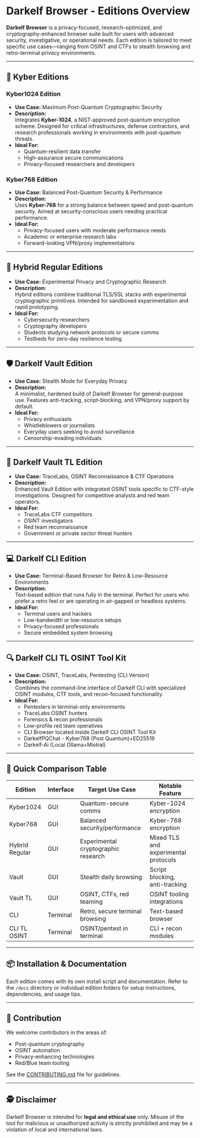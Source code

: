 # Darkelf Browser - Editions Overview

**Darkelf Browser** is a privacy-focused, research-optimized, and cryptography-enhanced browser suite built for users with advanced security, investigative, or operational needs. Each edition is tailored to meet specific use cases—ranging from OSINT and CTFs to stealth browsing and retro-terminal privacy environments.

---

## 🔐 Kyber Editions

### Kyber1024 Edition
- **Use Case:** Maximum Post-Quantum Cryptographic Security  
- **Description:**  
  Integrates **Kyber-1024**, a NIST-approved post-quantum encryption scheme. Designed for critical infrastructures, defense contractors, and research professionals working in environments with post-quantum threats.
- **Ideal For:**  
  - Quantum-resilient data transfer  
  - High-assurance secure communications  
  - Privacy-focused researchers and developers  

### Kyber768 Edition
- **Use Case:** Balanced Post-Quantum Security & Performance  
- **Description:**  
  Uses **Kyber-768** for a strong balance between speed and post-quantum security. Aimed at security-conscious users needing practical performance.
- **Ideal For:**  
  - Privacy-focused users with moderate performance needs  
  - Academic or enterprise research labs  
  - Forward-looking VPN/proxy implementations  

---

## 🧪 Hybrid Regular Editions

- **Use Case:** Experimental Privacy and Cryptographic Research  
- **Description:**  
  Hybrid editions combine traditional TLS/SSL stacks with experimental cryptographic primitives. Intended for sandboxed experimentation and rapid prototyping.
- **Ideal For:**  
  - Cybersecurity researchers  
  - Cryptography developers  
  - Students studying network protocols or secure comms  
  - Testbeds for zero-day resilience testing  

---

## 🛡️ Darkelf Vault Edition

- **Use Case:** Stealth Mode for Everyday Privacy  
- **Description:**  
  A minimalist, hardened build of Darkelf Browser for general-purpose use. Features anti-tracking, script-blocking, and VPN/proxy support by default.
- **Ideal For:**  
  - Privacy enthusiasts  
  - Whistleblowers or journalists  
  - Everyday users seeking to avoid surveillance  
  - Censorship-evading individuals  

---

## 🎯 Darkelf Vault TL Edition

- **Use Case:** TraceLabs, OSINT Reconnaissance & CTF Operations  
- **Description:**  
  Enhanced Vault Edition with integrated OSINT tools specific to CTF-style investigations. Designed for competitive analysts and red team operators.
- **Ideal For:**  
  - TraceLabs CTF competitors  
  - OSINT investigators  
  - Red team reconnaissance  
  - Government or private sector threat hunters  

---

## 💻 Darkelf CLI Edition

- **Use Case:** Terminal-Based Browser for Retro & Low-Resource Environments  
- **Description:**  
  Text-based edition that runs fully in the terminal. Perfect for users who prefer a retro feel or are operating in air-gapped or headless systems.
- **Ideal For:**  
  - Terminal users and hackers  
  - Low-bandwidth or low-resource setups  
  - Privacy-focused professionals  
  - Secure embedded system browsing

---

## 🔍 Darkelf CLI TL OSINT Tool Kit

- **Use Case:** OSINT, TraceLabs, Pentesting (CLI Version)  
- **Description:**  
  Combines the command-line interface of Darkelf CLI with specialized OSINT modules, CTF tools, and recon-focused functionality.
- **Ideal For:**  
  - Pentesters in terminal-only environments  
  - TraceLabs OSINT hunters  
  - Forensics & recon professionals  
  - Low-profile red team operatives
  - CLI Browser located inside Darkelf CLI OSINT Tool Kit
  - DarkelfPQChat - Kyber768 (Post Quantum)+ED25519
  - Darkelf-Ai (Local Ollama+Mistral)

---

## 🚀 Quick Comparison Table

| Edition               | Interface | Target Use Case                       | Notable Feature                        |
|----------------------|-----------|----------------------------------------|----------------------------------------|
| Kyber1024            | GUI       | Quantum-secure comms                   | Kyber-1024 encryption                  |
| Kyber768             | GUI       | Balanced security/performance          | Kyber-768 encryption                  |
| Hybrid Regular       | GUI       | Experimental cryptographic research    | Mixed TLS and experimental protocols  |
| Vault                | GUI       | Stealth daily browsing                 | Script blocking, anti-tracking        |
| Vault TL             | GUI       | OSINT, CTFs, red teaming               | OSINT tooling integrations            |
| CLI                  | Terminal  | Retro, secure terminal browsing        | Text-based browser                    |
| CLI TL OSINT         | Terminal  | OSINT/pentest in terminal              | CLI + recon modules                   |

---

## 📦 Installation & Documentation

Each edition comes with its own install script and documentation. Refer to the `/docs` directory or individual edition folders for setup instructions, dependencies, and usage tips.

---

## 🧠 Contribution

We welcome contributors in the areas of:
- Post-quantum cryptography
- OSINT automation
- Privacy-enhancing technologies
- Red/Blue team tooling

See the [CONTRIBUTING.md](./CONTRIBUTING.md) file for guidelines.

---

## 🕵️ Disclaimer

Darkelf Browser is intended for **legal and ethical use** only. Misuse of the tool for malicious or unauthorized activity is strictly prohibited and may be a violation of local and international laws.

